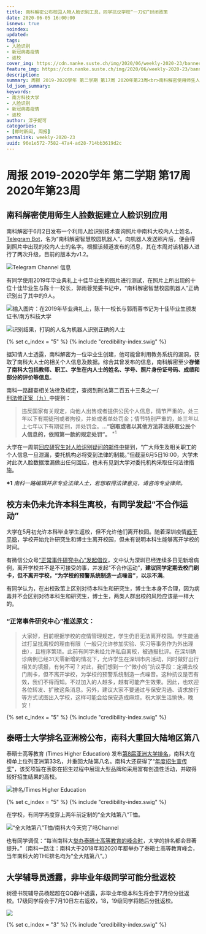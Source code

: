 ```yaml
---
title: 南科解密公布校园人物人脸识别工具，同学抗议学校“一刀切”封闭政策
date: 2020-06-05 16:00:00
isnews: true
noindex:
updated:
tags:
- 人脸识别
- 新冠病毒疫情
- 返校
cover_img: https://cdn.nanke.suste.ch/img/2020/06/weekly-2020-23/banner.png
feature_img: https://cdn.nanke.suste.ch/img/2020/06/weekly-2020-23/banner.png
description:
summary: 周报 2019-2020学年 第二学期 第17周 2020年第23周<br>南科解密使用师生人脸数据建立人脸识别应用；<br>校方未仍未允许本科生离校，有同学发起“不合作运动”；<br>泰晤士大学排名亚洲榜公布，南科大重回大陆地区第八；<br>大学辅导员透露，非毕业年级同学可能分批返校。
ld_json_summary:
keywords:
- 南方科技大学
- 人脸识别
- 新冠病毒疫情
- 返校
author: 淳于妮可
categories:
- [即时新闻, 周报]
permalink: weekly-2020-23
uuid: 96e1e572-7582-47a4-ad28-714bb3619d2c
---
```

# 周报 2019-2020学年 第二学期 第17周 2020年第23周

## 南科解密使用师生人脸数据建立人脸识别应用

南科解密于6月2日发布一个利用人脸识别技术查询照片中南科大校内人士姓名，[Telegram Bot](https://t.me/SUSTechZHXYBot)，名为“南科解密智慧校园机器人”。向机器人发送照片后，便会得到照片中出现的校内人士的名字。根据该频道发布的消息，其在本周对该机器人进行了两次升级，目前的版本为v1.2。

![Telegram Channel 信息](https://cdn.nanke.suste.ch/img/2020/06/weekly-2020-23/telegram-sustechleak-message.png)

有同学使用2019年毕业典礼上十佳毕业生的图片进行测试，在照片上所出现的十位十佳毕业生与陈十一校长，郭雨蓉党委书记中，“南科解密智慧校园机器人”正确识别出了其中的9人。

![输入图片：在2019年毕业典礼上，陈十一校长与郭雨蓉书记为十佳毕业生颁发证书/南方科技大学](https://cdn.nanke.suste.ch/img/2020/06/weekly-2020-23/graduation-ceremony.jpg)

![识别结果，打钩的人名为机器人识别正确的人士](https://cdn.nanke.suste.ch/img/2020/06/weekly-2020-23/telegram-bot-SUSTechZHXYBot.png)

{% set c_index = "5" %}
{% include "credibility-index.swig" %}

据知情人士透露，南科解密为一位毕业生创建，他可能曾利用教务系统的漏洞，获取了南科大人士的相关个人信息及数据。综合其曾发布的信息，南科解密至少**存储了南科大包括教师、职工、学生在内人士的姓名、学号、照片身份证号码、成绩和部分的评价等信息**。

南科一路翻查相关法律及规定，查阅到刑法第二百五十三条之一/[刑法修正案（九）](https://www.spp.gov.cn/spp/fl/201802/t20180205_364562.shtml)中提到：
>违反国家有关规定，向他人出售或者提供公民个人信息，情节严重的，处三年以下有期徒刑或者拘役，并处或者单处罚金；情节特别严重的，处三年以上七年以下有期徒刑，并处罚金。...**“窃取或者以其他方法非法获取公民个人信息的，依照第一款的规定处罚”。** <sup>\*1</sup>

大学在一周前[回应研究生对人脸识别疑问的邮件中](/2020/05/16/face-recognition-complaint/#5月26日23-00更新)提到，“广大师生及相关职工的个人信息一旦泄漏，委托机构必将受到法律的制裁。”但截至6月5日16:00，大学未对此次人脸数据泄漏做出任何回应，也未有见到大学对委托机构采取任何法律措施。

**\*1** *南科一路编辑并非专业法律人士，若想取得法律意见，请咨询专业律师。*

## 校方未仍未允许本科生离校，有同学发起“不合作运动”

大学在5月初允许本科毕业学生返校，但不允许他们离开校园。随着深圳疫情[趋于平稳](http://wjw.sz.gov.cn/yqxx/content/post_7753062.html)，学校开始允许研究生和博士生离开校园，但未有说明本科生能够离开学校的时间。

有微信公众号[“正常事件研究中心”发起倡议](https://mp.weixin.qq.com/s/yGs1KvhkZ8Pl6UP0iha2xg)，文中认为深圳已经连续多日无新增病例，离开学校并不是不可接受的事，并发起“不合作运动”，**建议同学定期去校门刷卡，但不离开学校，“为学校的预警系统制造一点噪音”，以示不满**。

有同学认为，在出校政策上区别对待本科生和研究生，博士生本身不合理，因为病毒并不会区别对待本科生和研究生，博士生，两类人群出校的风险应该是一样大的。

### “正常事件研究中心”推送原文：
>大家好，目前根据学校的疫情管理规定，学生仍旧无法离开校园。学生能通过打呈批离校的理由有限（一般只允许参加实验、实习等事务作为外出理由），且程序繁琐。此前有同学未经允许私自离校，被通报批评。在深圳确诊病例已经31天零新增的情况下，允许学生在深圳市内活动，同时做好出行相关的填报，有何不可？对此，我们想到一个“微小的”抗议手段：定期去校门刷卡，但不离开学校，为学校的预警系统制造一点噪音。这种抗议是否有效，我们不得而知。不过加入的人越多，越有可能产生效果。因此，也欢迎各位转发、扩散这条消息。另外，建议大家不要通过与保安沟通、请求放行等方式试图出入学校，这样可能会给保安造成麻烦。祝大家生活愉快，晚安！

{% set c_index = "5" %}
{% include "credibility-index.swig" %}

## 泰晤士大学排名亚洲榜公布，南科大重回大陆地区第八

泰晤士高等教育 (Times Higher Education) 发布[第8届亚洲大学排名](https://www.timeshighereducation.com/world-university-rankings/2020/regional-ranking)，南科大在榜单上位列亚洲第33名，并重回大陆第八名。南科大还获得了“[年度招生宣传奖](https://www.sohu.com/a/399506794_100226214)”，该奖项旨在表彰在招生过程中展现大型品牌和采用富有创造性活动，并取得较好招生结果的高校。

![排名/Times Higher Education](https://cdn.nanke.suste.ch/img/2020/06/weekly-2020-23/the-asia-rank.png)

{% set c_index = "5" %}
{% include "credibility-index.swig" %}

在学校，有同学再度穿上两年前定制的“全大陆第八”T恤。

![“全大陆第八”T恤/南科大今天完了吗Channel](https://cdn.nanke.suste.ch/img/2020/06/weekly-2020-23/全大陆第八.jpg)

也有同学调侃：“每当南科大[举办泰晤士高等教育的峰会时](https://newshub.sustech.edu.cn/zh/html/202004/36069.html)，大学的排名都会显著提升。”（南科一路注：南科大于2018年和2020年都举办了泰晤士高等教育峰会，当年南科大的THE排名均为“全大陆第八”。）

## 大学辅导员透露，非毕业年级同学可能分批返校

树德书院辅导员杨起超在QQ群中透露，非毕业年级本科生将会于7月份分批返校。17级同学将会于7月10日左右返校，18，19级同学将随后分批返校。

![](https://cdn.nanke.suste.ch/img/2020/06/weekly-2020-23/return-school-rumors.jpg)

{% set c_index = "3" %}
{% include "credibility-index.swig" %}
